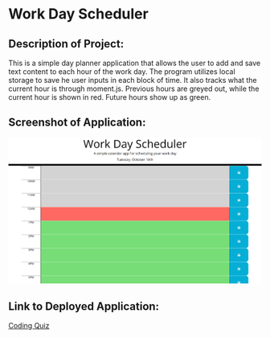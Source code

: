 # Work Day Scheduler

## Description of Project:

This is a simple day planner application that allows the user to add and save text content to each hour of the work day. The program utilizes local storage to save he user inputs in each block of time. It also tracks what the current hour is through moment.js. Previous hours are greyed out, while the current hour is shown in red. Future hours show up as green.

## Screenshot of Application:

![Daily Appointment Scheduler.](./assets/images/Screenshot%20(24).png)


## Link to Deployed Application:

[Coding Quiz](https://madalynmm.github.io/elk-filled-snow/)